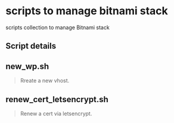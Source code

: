 # scripts to manage bitnami stack
scripts collection to manage Bitnami stack

## Script details

## new_wp.sh
> Rreate a new vhost. 

## renew_cert_letsencrypt.sh
> Renew a cert via letsencrypt.
